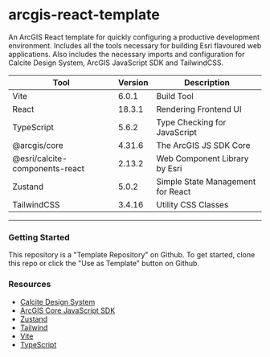 # arcgis-react-template

An ArcGIS React template for quickly configuring a productive development environment. Includes all the tools necessary for building Esri flavoured web applications. Also includes the necessary imports and configuration for Calcite Design System, ArcGIS JavaScript SDK and TailwindCSS.


| Tool                                  | Version  | Description                                |
|------------------------------------------|----------|--------------------------------------------|
| Vite                                     | 6.0.1    | Build Tool                                 |
| React                                    | 18.3.1   | Rendering Frontend UI                      |
| TypeScript                               | 5.6.2    | Type Checking for JavaScript               |
| @arcgis/core                             | 4.31.6   | The ArcGIS JS SDK Core                     |
| @esri/calcite-components-react           | 2.13.2   | Web Component Library by Esri              |
| Zustand                                  | 5.0.2    | Simple State Management for React          |
| TailwindCSS                              | 3.4.16   | Utility CSS Classes                        |
----------------------------------------------------------------------------------------------------

### Getting Started
This repository is a "Template Repository" on Github. To get started, clone this repo or click the "Use as Template" button on Github. 


### Resources

- [Calcite Design System](https://developers.arcgis.com/calcite-design-system)
- [ArcGIS Core JavaScript SDK](https://developers.arcgis.com/javascript/latest/api-reference/)
- [Zustand](https://github.com/pmndrs/zustand)
- [Tailwind](https://tailwindcss.com/)
- [Vite](https://vite.dev/guide/)
- [TypeScript](https://www.typescriptlang.org/docs/)